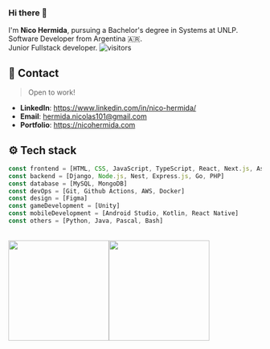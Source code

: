 ### Hi there 👋
I'm **Nico Hermida**, pursuing a Bachelor's degree in Systems at UNLP. <br />
Software Developer from Argentina 🇦🇷. <br />
Junior Fullstack developer.
![visitors](https://komarev.com/ghpvc/?username=nicohermida01&style=flat)

## 🔗 Contact
> Open to work!
- **LinkedIn**: https://www.linkedin.com/in/nico-hermida/
- **Email**: hermida.nicolas101@gmail.com
- **Portfolio**: https://nicohermida.com

## ⚙️ Tech stack

```js
const frontend = [HTML, CSS, JavaScript, TypeScript, React, Next.js, Astro, TailwindCSS]
const backend = [Django, Node.js, Nest, Express.js, Go, PHP]
const database = [MySQL, MongoDB]
const devOps = [Git, Github Actions, AWS, Docker]
const design = [Figma]
const gameDevelopment = [Unity]
const mobileDevelopment = [Android Studio, Kotlin, React Native]
const others = [Python, Java, Pascal, Bash]
```

<br />

<div style="display:flex;align-items:center">
  <img height="200px" src="https://github-readme-stats.vercel.app/api?username=nicohermida01&show_icons=true&theme=tokyonight&hide_border=true" />
  <img height="200px" src="https://github-readme-stats.vercel.app/api/top-langs/?username=nicohermida01&show_icons=true&theme=tokyonight&hide_border=true&layout=compact" />
</div>

<!--
**nicohermida01/nicohermida01** is a ✨ _special_ ✨ repository because its `README.md` (this file) appears on your GitHub profile.

Here are some ideas to get you started:

- 🔭 I’m currently working on ...
- 🌱 I’m currently learning ...
- 👯 I’m looking to collaborate on ...
- 🤔 I’m looking for help with ...
- 💬 Ask me about ...
- 📫 How to reach me: ...
- 😄 Pronouns: ...
- ⚡ Fun fact: ...
-->
